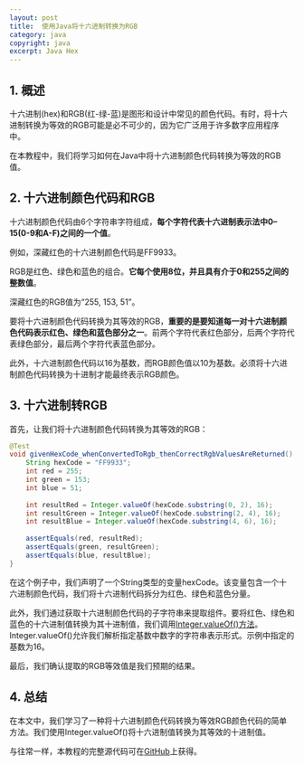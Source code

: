 ```yaml
---
layout: post
title:  使用Java将十六进制转换为RGB
category: java
copyright: java
excerpt: Java Hex
---
```


## 1. 概述

十六进制(hex)和RGB(红-绿-蓝)是图形和设计中常见的颜色代码。有时，将十六进制转换为等效的RGB可能是必不可少的，因为它广泛用于许多数字应用程序中。

在本教程中，我们将学习如何在Java中将十六进制颜色代码转换为等效的RGB值。

## 2. 十六进制颜色代码和RGB

十六进制颜色代码由6个字符串字符组成，**每个字符代表十六进制表示法中0–15(0-9和A-F)之间的一个值**。

例如，深藏红色的十六进制颜色代码是FF9933。

RGB是红色、绿色和蓝色的组合。**它每个使用8位，并且具有介于0和255之间的整数值**。

深藏红色的RGB值为“255, 153, 51”。

要将十六进制颜色代码转换为其等效的RGB，**重要的是要知道每一对十六进制颜色代码表示红色、绿色和蓝色部分之一**。前两个字符代表红色部分，后两个字符代表绿色部分，最后两个字符代表蓝色部分。

此外，十六进制颜色代码以16为基数，而RGB颜色值以10为基数。必须将十六进制颜色代码转换为十进制才能最终表示RGB颜色。

## 3. 十六进制转RGB

首先，让我们将十六进制颜色代码转换为其等效的RGB：

```java
@Test
void givenHexCode_whenConvertedToRgb_thenCorrectRgbValuesAreReturned() {
    String hexCode = "FF9933";
    int red = 255;
    int green = 153;
    int blue = 51;
    
    int resultRed = Integer.valueOf(hexCode.substring(0, 2), 16);
    int resultGreen = Integer.valueOf(hexCode.substring(2, 4), 16);
    int resultBlue = Integer.valueOf(hexCode.substring(4, 6), 16);
        
    assertEquals(red, resultRed);
    assertEquals(green, resultGreen);
    assertEquals(blue, resultBlue);
}
```

在这个例子中，我们声明了一个String类型的变量hexCode。该变量包含一个十六进制颜色代码，我们将十六进制代码拆分为红色、绿色和蓝色分量。

此外，我们通过获取十六进制颜色代码的子字符串来提取组件。要将红色、绿色和蓝色的十六进制值转换为其十进制值，我们调用[Integer.valueOf()方法](https://www.baeldung.com/java-integer-parseint-vs-valueof#the-valueof-method)。Integer.valueOf()允许我们解析指定基数中数字的字符串表示形式。示例中指定的基数为16。

最后，我们确认提取的RGB等效值是我们预期的结果。

## 4. 总结

在本文中，我们学习了一种将十六进制颜色代码转换为等效RGB颜色代码的简单方法。我们使用Integer.valueOf()将十六进制值转换为其等效的十进制值。

与往常一样，本教程的完整源代码可在[GitHub](https://github.com/tuyucheng7/taketoday-tutorial4j/tree/master/java-core-modules/java-hex)上获得。